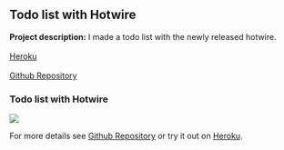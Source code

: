 ## Todo list with Hotwire

**Project description:** I made a todo list with the newly released hotwire.
<br><br>
[Heroku](https://hotwire-todo-list.herokuapp.com/)
<br><br>
[Github Repository](https://github.com/rutger-t/hotwire-rails-app)

### Todo list with Hotwire

<img src="todo-list-hotwire.png?raw=true"/>

For more details see [Github Repository](https://github.com/rutger-t/hotwire-rails-app) or try it out on [Heroku](https://hotwire-todo-list.herokuapp.com/).
